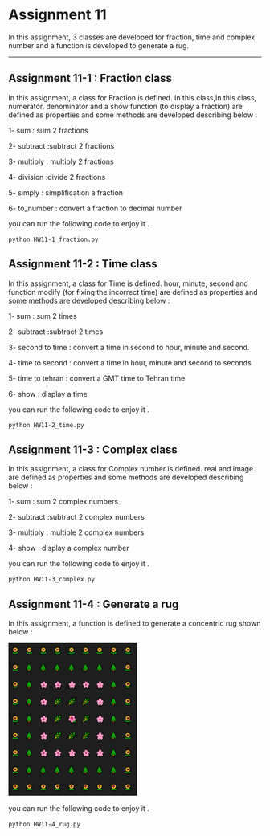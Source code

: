 # Assignment 11

In this assignment, 3 classes are developed for fraction, time and complex number and a function is developed to generate a rug.

---

## Assignment 11-1 : Fraction class

In this assignment, a class for Fraction is defined. In this class,In this class, numerator, denominator and a show function (to display a fraction) are  defined as properties and some methods are developed describing below :

1- sum : sum 2 fractions

2- subtract :subtract 2 fractions

3- multiply : multiply 2 fractions 

4- division :divide 2 fractions

5- simply : simplification a fraction

6- to_number : convert a fraction to decimal number



you can run the following code to enjoy it . 




```
python HW11-1_fraction.py
```

## Assignment 11-2 : Time class

In this assignment, a class for Time is defined. hour, minute, second and function modify (for fixing the incorrect time) are  defined as properties and some methods are developed describing below :

1- sum : sum 2 times

2- subtract :subtract 2 times

3- second to time : convert a time in second to hour, minute and second.

4- time to second : convert a time in hour, minute and second to seconds

5- time to tehran : convert a GMT time to Tehran time

6- show : display a time

you can run the following code to enjoy it . 


```
python HW11-2_time.py
```

## Assignment 11-3 : Complex class

In this assignment, a class for Complex number is defined. real and image are defined as properties and some methods are developed describing below :

1- sum : sum 2 complex numbers

2- subtract :subtract 2 complex numbers

3- multiply : multiple 2 complex numbers

4- show : display a complex number

you can run the following code to enjoy it . 


```
python HW11-3_complex.py
```

## Assignment 11-4 : Generate a rug

In this assignment, a function is defined to generate a concentric rug shown below :

![Alt text](rug.PNG)

you can run the following code to enjoy it . 


```
python HW11-4_rug.py
```
